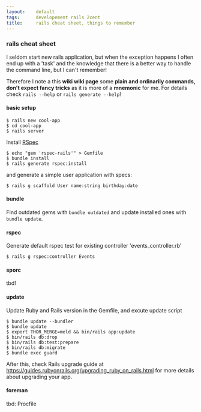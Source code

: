 ```yaml
---
layout:    default
tags:      developement rails 2cent
title:     rails cheat sheet, things to remember
---
```

### rails cheat sheet

I seldom start new rails application, but when the exception happens I often end up with a 'task' and the knowledge that there is a better way to handle the command line, but I can't remember!

Therefore I note a this **wiki wiki page** some **plain and ordinarily commands, don't expect fancy tricks** as it is more of a **mnemonic** for me. For details check `rails --help` or `rails generate --help`!

#### basic setup

    $ rails new cool-app
    $ cd cool-app
    $ rails server

Install [RSpec][1]

    $ echo "gem 'rspec-rails'" > Gemfile
    $ bundle install
    $ rails generate rspec:install

and generate a simple user application with specs:

    $ rails g scaffold User name:string birthday:date

#### bundle

Find outdated gems with `bundle outdated` and update installed ones with `bundle update`.

#### rspec

Generate default rspec test for existing controller 'events_controller.rb'

    $ rails g rspec:controller Events

#### sporc

tbd!

#### update

Update Ruby and Rails version in the Gemfile, and excute update script

    $ bundle update --bundler
    $ bundle update
    $ export THOR_MERGE=meld && bin/rails app:update
    $ bin/rails db:drop
    $ bin/rails db:test:prepare
    $ bin/rails db:migrate
    $ bundle exec guard

After this, check Rails upgrade guide at https://guides.rubyonrails.org/upgrading_ruby_on_rails.html
for more details about upgrading your app.

#### foreman

tbd: Procfile

  [1]: https://relishapp.com/rspec/rspec-rails/docs
